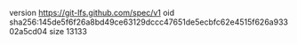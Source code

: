 version https://git-lfs.github.com/spec/v1
oid sha256:145de5f6f26a8bd49ce63129dccc47651de5ecbfc62e4515f626a93302a5cd04
size 13133

